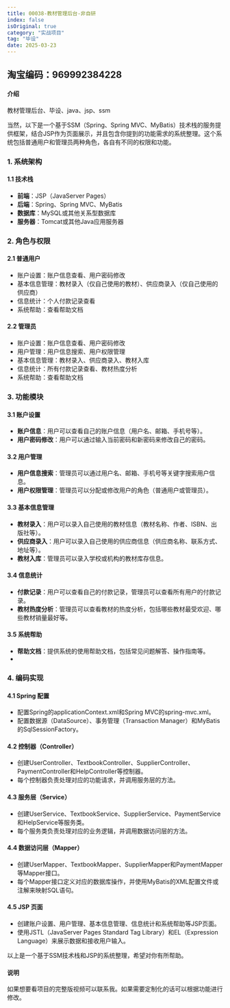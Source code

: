 ```yaml
---
title: 00038-教材管理后台-非自研
index: false
isOriginal: true
category: "实战项目"
tag: "毕设"
date: 2025-03-23
---
```



## 淘宝编码：969992384228

#### 介绍
教材管理后台、毕设、java、jsp、ssm

当然，以下是一个基于SSM（Spring、Spring MVC、MyBatis）技术栈的服务提供框架，结合JSP作为页面展示，并且包含你提到的功能需求的系统整理。这个系统包括普通用户和管理员两种角色，各自有不同的权限和功能。

### 1. 系统架构

#### 1.1 技术栈
- **前端**：JSP（JavaServer Pages）
- **后端**：Spring、Spring MVC、MyBatis
- **数据库**：MySQL或其他关系型数据库
- **服务器**：Tomcat或其他Java应用服务器

### 2. 角色与权限

#### 2.1 普通用户
- 账户设置：账户信息查看、用户密码修改
- 基本信息管理：教材录入（仅自己使用的教材）、供应商录入（仅自己使用的供应商）
- 信息统计：个人付款记录查看
- 系统帮助：查看帮助文档

#### 2.2 管理员
- 账户设置：账户信息查看、用户密码修改
- 用户管理：用户信息搜索、用户权限管理
- 基本信息管理：教材录入、供应商录入、教材入库
- 信息统计：所有付款记录查看、教材热度分析
- 系统帮助：查看帮助文档

### 3. 功能模块

#### 3.1 账户设置
- **账户信息**：用户可以查看自己的账户信息（用户名、邮箱、手机号等）。
- **用户密码修改**：用户可以通过输入当前密码和新密码来修改自己的密码。

#### 3.2 用户管理
- **用户信息搜索**：管理员可以通过用户名、邮箱、手机号等关键字搜索用户信息。
- **用户权限管理**：管理员可以分配或修改用户的角色（普通用户或管理员）。

#### 3.3 基本信息管理
- **教材录入**：用户可以录入自己使用的教材信息（教材名称、作者、ISBN、出版社等）。
- **供应商录入**：用户可以录入自己使用的供应商信息（供应商名称、联系方式、地址等）。
- **教材入库**：管理员可以录入学校或机构的教材库存信息。

#### 3.4 信息统计
- **付款记录**：用户可以查看自己的付款记录，管理员可以查看所有用户的付款记录。
- **教材热度分析**：管理员可以查看教材的热度分析，包括哪些教材最受欢迎、哪些教材销量最好等。

#### 3.5 系统帮助
- **帮助文档**：提供系统的使用帮助文档，包括常见问题解答、操作指南等。
- 
### 4. 编码实现

#### 4.1 Spring 配置
- 配置Spring的applicationContext.xml和Spring MVC的spring-mvc.xml。
- 配置数据源（DataSource）、事务管理（Transaction Manager）和MyBatis的SqlSessionFactory。

#### 4.2 控制器（Controller）
- 创建UserController、TextbookController、SupplierController、PaymentController和HelpController等控制器。
- 每个控制器负责处理对应的功能请求，并调用服务层的方法。

#### 4.3 服务层（Service）
- 创建UserService、TextbookService、SupplierService、PaymentService和HelpService等服务类。
- 每个服务类负责处理对应的业务逻辑，并调用数据访问层的方法。

#### 4.4 数据访问层（Mapper）
- 创建UserMapper、TextbookMapper、SupplierMapper和PaymentMapper等Mapper接口。
- 每个Mapper接口定义对应的数据库操作，并使用MyBatis的XML配置文件或注解来映射SQL语句。

#### 4.5 JSP 页面
- 创建账户设置、用户管理、基本信息管理、信息统计和系统帮助等JSP页面。
- 使用JSTL（JavaServer Pages Standard Tag Library）和EL（Expression Language）来展示数据和接收用户输入。


以上是一个基于SSM技术栈和JSP的系统整理，希望对你有所帮助。

#### 说明
如果想要看项目的完整版视频可以联系我。如果需要定制化的话可以根据功能进行修改。

